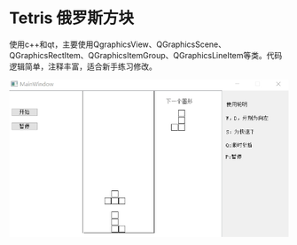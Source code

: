 # Tetris 俄罗斯方块
使用c++和qt，主要使用QgraphicsView、QGraphicsScene、QGraphicsRectItem、QGraphicsItemGroup、QGraphicsLineItem等类。代码逻辑简单，注释丰富，适合新手练习修改。



![](.\utils\real.png)
